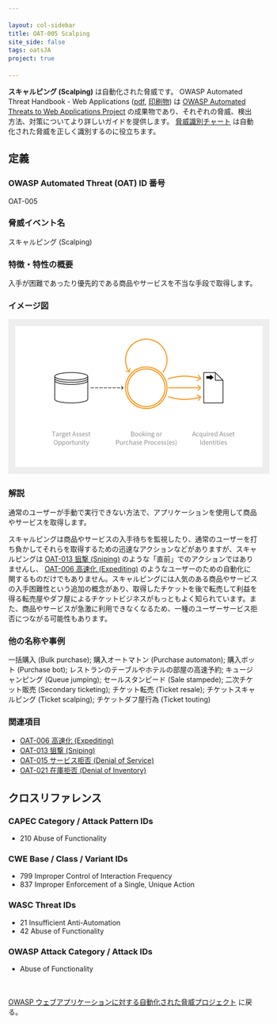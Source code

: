 ```yaml
---

layout: col-sidebar
title: OAT-005 Scalping
site_side: false
tags: oatsJA
project: true

---
```


**スキャルピング (Scalping)** は自動化された脅威です。 OWASP Automated Threat Handbook - Web Applications ([pdf](https://github.com/OWASP/www-project-automated-threats-to-web-applications/tree/master/assets/files/EN), [印刷物](http://www.lulu.com/shop/owasp-foundation/automated-threat-handbook/paperback/product-23540699.html)) は [OWASP Automated Threats to Web Applications Project](../../../) の成果物であり、それぞれの脅威、検出方法、対策についてより詳しいガイドを提供します。 [脅威識別チャート](https://www.owasp.org/www-project-automated-threats-to-web-applications/assets/files/oat-ontology-decision-chart.pdf) は自動化された脅威を正しく識別するのに役立ちます。

## 定義
### OWASP Automated Threat (OAT) ID 番号
OAT-005

### 脅威イベント名
スキャルピング (Scalping)

### 特徴・特性の概要
入手が困難であったり優先的である商品やサービスを不当な手段で取得します。

### イメージ図
<img alt="Indicative diagram for OAT-005" src="images/500px-OAT-005_Scalping.png" style="background-color:#eeeeee;padding:1em;">

### 解説
通常のユーザーが手動で実行できない方法で、アプリケーションを使用して商品やサービスを取得します。

スキャルピングは商品やサービスの入手待ちを監視したり、通常のユーザーを打ち負かしてそれらを取得するための迅速なアクションなどがありますが、スキャルピングは [OAT-013 狙撃 (Sniping)](OAT-013_Sniping.md) のような「直前」でのアクションではありませんし、 [OAT-006 高速化 (Expediting)](OAT-006_Expediting.md) のようなユーザーのための自動化に関するものだけでもありません。スキャルピングには人気のある商品やサービスの入手困難性という追加の概念があり、取得したチケットを後で転売して利益を得る転売屋やダフ屋によるチケットビジネスがもっともよく知られています。また、商品やサービスが急激に利用できなくなるため、一種のユーザーサービス拒否につながる可能性もあります。

### 他の名称や事例
一括購入 (Bulk purchase); 購入オートマトン (Purchase automaton); 購入ボット (Purchase bot); レストランのテーブルやホテルの部屋の高速予約; キュージャンピング (Queue jumping); セールスタンピード (Sale stampede); 二次チケット販売 (Secondary ticketing); チケット転売 (Ticket resale); チケットスキャルピング (Ticket scalping); チケットダフ屋行為 (Ticket touting)

### 関連項目
* [OAT-006 高速化 (Expediting)](OAT-006_Expediting.md)
* [OAT-013 狙撃 (Sniping)](OAT-013_Sniping.md)
* [OAT-015 サービス拒否 (Denial of Service)](OAT-015_Denial_of_Service.md)
* [OAT-021 在庫拒否 (Denial of Inventory)](OAT-021_Denial_of_Inventory.md)

## クロスリファレンス
### CAPEC Category / Attack Pattern IDs
* 210 Abuse of Functionality

### CWE Base / Class / Variant IDs
* 799 Improper Control of Interaction Frequency
* 837 Improper Enforcement of a Single, Unique Action

### WASC Threat IDs
* 21 Insufficient Anti-Automation
* 42 Abuse of Functionality

### OWASP Attack Category / Attack IDs
* Abuse of Functionality

<br/><br/>[OWASP ウェブアプリケーションに対する自動化された脅威プロジェクト](../../../) に戻る。<br/><br/>
